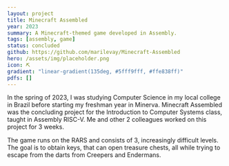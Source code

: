 ```yaml
---
layout: project
title: Minecraft Assembled
year: 2023
summary: A Minecraft-themed game developed in Assembly. 
tags: [assembly, game]
status: concluded
github: https://github.com/marilevay/Minecraft-Assembled
hero: /assets/img/placeholder.png
icon: ⛏️
gradient: "linear-gradient(135deg, #5fff9fff, #ffe838ff)"
pdfs: []
---
```


In the spring of 2023, I was studying Computer Science in my local college in Brazil before starting my freshman year in Minerva. Minecraft Assembled was the concluding project for the Introduction to Computer Systems class, taught in Assembly RISC-V. Me and other 2 colleagues worked on this project for 3 weeks. 

The game runs on the RARS and consists of 3, increasingly difficult levels. The goal is to obtain keys, that can open treasure chests, all while trying to escape from the darts from Creepers and Endermans. 

